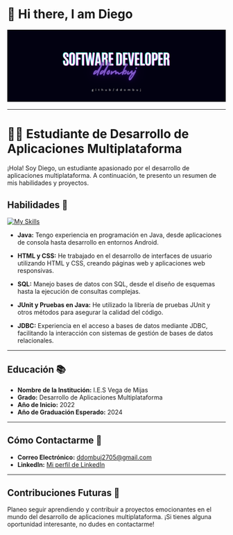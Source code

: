 <h1>👋 Hi there, I am Diego</h1>
<img src="BannerDiego"></img>

---

# 👩‍💻 Estudiante de Desarrollo de Aplicaciones Multiplataforma

¡Hola! Soy Diego, un estudiante apasionado por el desarrollo de aplicaciones multiplataforma. A continuación, te presento un resumen de mis habilidades y proyectos.

## Habilidades 🚀
[![My Skills](https://skillicons.dev/icons?i=java,html,css,mysql)](https://skillicons.dev)

- **Java:** Tengo experiencia en programación en Java, desde aplicaciones de consola hasta desarrollo en entornos Android.

- **HTML y CSS:** He trabajado en el desarrollo de interfaces de usuario utilizando HTML y CSS, creando páginas web y aplicaciones web responsivas.

- **SQL:** Manejo bases de datos con SQL, desde el diseño de esquemas hasta la ejecución de consultas complejas.
  
- **JUnit y Pruebas en Java:** He utilizado la librería de pruebas JUnit y otros métodos para asegurar la calidad del código.

- **JDBC:** Experiencia en el acceso a bases de datos mediante JDBC, facilitando la interacción con sistemas de gestión de bases de datos relacionales.

---

## Educación 📚

- **Nombre de la Institución:** I.E.S Vega de Mijas
- **Grado:** Desarrollo de Aplicaciones Multiplataforma
- **Año de Inicio:** 2022
- **Año de Graduación Esperado:** 2024

---

## Cómo Contactarme 📧

- **Correo Electrónico:** ddombuj2705@gmail.com
- **LinkedIn:** [Mi perfil de LinkedIn](https://es.linkedin.com/in/diego-dominguez-170843272?trk=people-guest_people_search-card)

---

## Contribuciones Futuras 🚧

Planeo seguir aprendiendo y contribuir a proyectos emocionantes en el mundo del desarrollo de aplicaciones multiplataforma. ¡Si tienes alguna oportunidad interesante, no dudes en contactarme!


